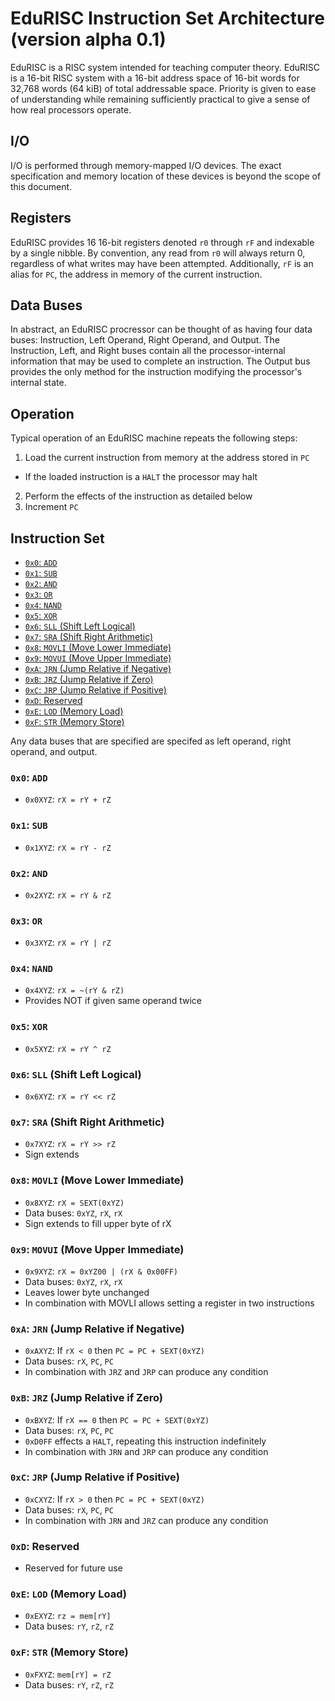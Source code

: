 # EduRISC Instruction Set Architecture (version alpha 0.1)
EduRISC is a RISC system intended for teaching computer theory.
EduRISC is a 16-bit RISC system with a 16-bit address space of 16-bit words for 32,768 words (64 kiB) of total addressable space.
Priority is given to ease of understanding while remaining sufficiently practical to give a sense of how real processors operate.

## I/O
I/O is performed through memory-mapped I/O devices.
The exact specification and memory location of these devices is beyond the scope of this document.

## Registers
EduRISC provides 16 16-bit registers denoted `r0` through `rF` and indexable by a single nibble.
By convention, any read from `r0` will always return 0, regardless of what writes may have been attempted.
Additionally, `rF` is an alias for `PC`, the address in memory of the current instruction.

## Data Buses
In abstract, an EduRISC procressor can be thought of as having four data buses: Instruction, Left Operand, Right Operand, and Output.
The Instruction, Left, and Right buses contain all the processor-internal information that may be used to complete an instruction.
The Output bus provides the only method for the instruction modifying the processor's internal state.

## Operation
Typical operation of an EduRISC machine repeats the following steps:
1. Load the current instruction from memory at the address stored in `PC`
  - If the loaded instruction is a `HALT` the processor may halt
2. Perform the effects of the instruction as detailed below
3. Increment `PC`

## Instruction Set
- [`0x0`: `ADD`](#0x0-add)
- [`0x1`: `SUB`](#0x1-sub)
- [`0x2`: `AND`](#0x2-and)
- [`0x3`: `OR`](#0x3-or)
- [`0x4`: `NAND`](#0x4-nand)
- [`0x5`: `XOR`](#0x5-xor)
- [`0x6`: `SLL` (Shift Left Logical)](#0x5-sll-shift-left-logical)
- [`0x7`: `SRA` (Shift Right Arithmetic)](#0x7-sra-shift-right-arithmetic)
- [`0x8`: `MOVLI` (Move Lower Immediate)](#0x8-movli-move-lower-immediate)
- [`0x9`: `MOVUI` (Move Upper Immediate)](#0x9-movui-move-upper-immediate)
- [`0xA`: `JRN` (Jump Relative if Negative)](#0xa-jrn-jump-relative-if-negative)
- [`0xB`: `JRZ` (Jump Relative if Zero)](#0xb-jrz-jump-relative-if-zero)
- [`0xC`: `JRP` (Jump Relative if Positive)](#0xc-jrp-jump-relative-if-positive)
- [`0xD`: Reserved ](#0xd-reserved)
- [`0xE`: `LOD` (Memory Load)](#0xe-lod-memory-load)
- [`0xF`: `STR` (Memory Store)](#0xf-str-memory-store)

Any data buses that are specified are specifed as left operand, right operand, and output.

### `0x0`: `ADD`
- `0x0XYZ`: `rX = rY + rZ`

### `0x1`: `SUB`
- `0x1XYZ`: `rX = rY - rZ`

### `0x2`: `AND`
- `0x2XYZ`: `rX = rY & rZ`

### `0x3`: `OR`
- `0x3XYZ`: `rX = rY | rZ`

### `0x4`: `NAND`
- `0x4XYZ`: `rX = ~(rY & rZ)`
- Provides NOT if given same operand twice

### `0x5`: `XOR`
- `0x5XYZ`: `rX = rY ^ rZ`

### `0x6`: `SLL` (Shift Left Logical)
- `0x6XYZ`: `rX = rY << rZ`

### `0x7`: `SRA` (Shift Right Arithmetic)
- `0x7XYZ`: `rX = rY >> rZ`
- Sign extends

### `0x8`: `MOVLI` (Move Lower Immediate)
- `0x8XYZ`: `rX = SEXT(0xYZ)`
- Data buses: `0xYZ`, `rX`, `rX`
- Sign extends to fill upper byte of rX

### `0x9`: `MOVUI` (Move Upper Immediate)
- `0x9XYZ`: `rX = 0xYZ00 | (rX & 0x00FF)`
- Data buses: `0xYZ`, `rX`, `rX`
- Leaves lower byte unchanged
- In combination with MOVLI allows setting a register in two instructions

### `0xA`: `JRN` (Jump Relative if Negative)
- `0xAXYZ`: If `rX < 0` then `PC = PC + SEXT(0xYZ)`
- Data buses: `rX`, `PC`, `PC`
- In combination with `JRZ` and `JRP` can produce any condition

### `0xB`: `JRZ` (Jump Relative if Zero)
- `0xBXYZ`: If `rX == 0` then `PC = PC + SEXT(0xYZ)`
- Data buses: `rX`, `PC`, `PC`
- `0xD0FF` effects a `HALT`, repeating this instruction indefinitely
- In combination with `JRN` and `JRP` can produce any condition

### `0xC`: `JRP` (Jump Relative if Positive)
- `0xCXYZ`: If `rX > 0` then `PC = PC + SEXT(0xYZ)`
- Data buses: `rX`, `PC`, `PC`
- In combination with `JRN` and `JRZ` can produce any condition

### `0xD`: Reserved
- Reserved for future use

### `0xE`: `LOD` (Memory Load)
- `0xEXYZ`: `rz = mem[rY]`
- Data buses: `rY`, `rZ`, `rZ`

### `0xF`: `STR` (Memory Store)
- `0xFXYZ`: `mem[rY] = rZ`
- Data buses: `rY`, `rZ`, `rZ`
